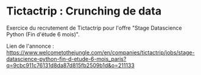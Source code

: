 # Tictactrip : Crunching de data

Exercice du recrutement de Tictactrip pour l'offre "Stage Datascience Python (Fin d'étude 6 mois)".

Lien de l'annonce : https://www.welcometothejungle.com/en/companies/tictactrip/jobs/stage-datascience-python-fin-d-etude-6-mois_paris?q=9cbc911c76131d8da87d815fb2509b1d&o=211133
